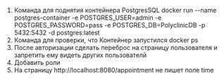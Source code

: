 1. Команда для поднятия контейнера PostgresSQL
   docker run --name postgres-container -e POSTGRES_USER=admin -e POSTGRES_PASSWORD=pass -e POSTGRES_DB=PolyclinicDB -p 5432:5432 -d postgres:latest
2. Команда для проверки, что Контейнер запустился docker ps 
3. После авторизации сделать переброс на страницу пользователя и запретить ему видеть других пользователй 
4. Добавить роли
5. На страницу http://localhost:8080/appointment не пишет поле time 
